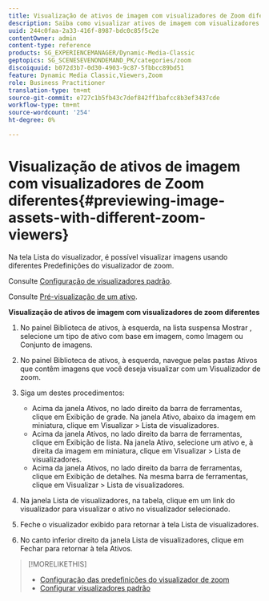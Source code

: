 ```yaml
---
title: Visualização de ativos de imagem com visualizadores de Zoom diferentes
description: Saiba como visualizar ativos de imagem com visualizadores de Zoom diferentes.
uuid: 244c0faa-2a33-416f-8987-bdc0c85f5c2e
contentOwner: admin
content-type: reference
products: SG_EXPERIENCEMANAGER/Dynamic-Media-Classic
geptopics: SG_SCENESEVENONDEMAND_PK/categories/zoom
discoiquuid: b072d3b7-0d30-4903-9c87-5fbbcc89bd51
feature: Dynamic Media Classic,Viewers,Zoom
role: Business Practitioner
translation-type: tm+mt
source-git-commit: e727c1b5fb43c7def842ff1bafcc8b3ef3437cde
workflow-type: tm+mt
source-wordcount: '254'
ht-degree: 0%

---
```



# Visualização de ativos de imagem com visualizadores de Zoom diferentes{#previewing-image-assets-with-different-zoom-viewers}

Na tela Lista do visualizador, é possível visualizar imagens usando diferentes Predefinições do visualizador de zoom.

Consulte [Configuração de visualizadores padrão](application-setup.md#configuring_default_viewers).

Consulte [Pré-visualização de um ativo](previewing-asset.md#previewing_an_asset).

**Visualização de ativos de imagem com visualizadores de zoom diferentes**

1. No painel Biblioteca de ativos, à esquerda, na lista suspensa Mostrar , selecione um tipo de ativo com base em imagem, como Imagem ou Conjunto de imagens.
1. No painel Biblioteca de ativos, à esquerda, navegue pelas pastas Ativos que contêm imagens que você deseja visualizar com um Visualizador de zoom.
1. Siga um destes procedimentos:

   * Acima da janela Ativos, no lado direito da barra de ferramentas, clique em Exibição de grade. Na janela Ativo, abaixo da imagem em miniatura, clique em Visualizar > Lista de visualizadores.
   * Acima da janela Ativos, no lado direito da barra de ferramentas, clique em Exibição de lista. Na janela Ativo, selecione um ativo e, à direita da imagem em miniatura, clique em Visualizar > Lista de visualizadores.
   * Acima da janela Ativos, no lado direito da barra de ferramentas, clique em Exibição de detalhes. Na mesma barra de ferramentas, clique em Visualizar > Lista de visualizadores.

1. Na janela Lista de visualizadores, na tabela, clique em um link do visualizador para visualizar o ativo no visualizador selecionado.
1. Feche o visualizador exibido para retornar à tela Lista de visualizadores.
1. No canto inferior direito da janela Lista de visualizadores, clique em Fechar para retornar à tela Ativos.

>[!MORELIKETHIS]
>
>* [Configuração das predefinições do visualizador de zoom](setting-zoom-viewer-presets.md#setting_up_zoom_viewer_presets)
>* [Configurar visualizadores padrão](application-setup.md#configuring_default_viewers)

